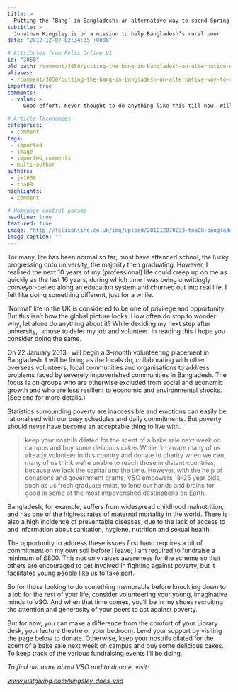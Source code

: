 ```yaml
---
title: >
  Putting the ‘Bang’ in Bangladesh: an alternative way to spend Spring
subtitle: >
  Jonathan Kingsley is on a mission to help Bangladesh’s rural poor
date: "2012-12-07 02:34:35 +0000"

# Attributes from Felix Online V1
id: "3050"
old_path: /comment/3050/putting-the-bang-in-bangladesh-an-alternative-way-to-spend-spring
aliases:
 - /comment/3050/putting-the-bang-in-bangladesh-an-alternative-way-to-spend-spring
imported: true
comments:
 - value: >
     Good effort. Never thought to do anything like this till now. Will see you at the bake sale next week. <br> Thanks, ,What's a good life if it isn't a collection of the most eye opening and horizon broadening experiences? Well done John!

# Article Taxonomies
categories:
 - comment
tags:
 - imported
 - image
 - imported_comments
 - multi-author
authors:
 - jk1609
 - tna08
highlights:
 - comment

# Homepage control params
headline: true
featured: true
image: "http://felixonline.co.uk/img/upload/201212070233-tna08-bangladesh.jpg"
image_caption: ""
---
```


Tor many, life has been normal so far; most have attended school, the lucky progressing onto university, the majority then graduating. However, I realised the next 10 years of my (professional) life could creep up on me as quickly as the last 16 years, during which time I was being unwittingly conveyor-belted along an education system and churned out into real life. I felt like doing something different, just for a while.

‘Normal’ life in the UK is considered to be one of privilege and opportunity. But this isn’t how the global picture looks. How often do stop to wonder why, let alone do anything about it? While deciding my next step after university, I chose to defer my job and volunteer. In reading this I hope you consider doing the same.

On 22 January 2013 I will begin a 3-month volunteering placement in Bangladesh. I will be living as the locals do, collaborating with other overseas volunteers, local communities and organisations to address problems faced by severely impoverished communities in Bangladesh. The focus is on groups who are otherwise excluded from social and economic growth and who are less resilient to economic and environmental shocks. (See end for more details.)

Statistics surrounding poverty are inaccessible and emotions can easily be rationalised with our busy schedules and daily commitments. But poverty should never have become an acceptable thing to live with.
> keep your nostrils dilated for the scent of a bake sale next week on campus and buy some delicious cakes
While I’m aware many of us already volunteer in this country and donate to charity when we can, many of us think we’re unable to reach those in distant countries, because we lack the capital and the time. However, with the help of donations and government grants, VSO empowers 18-25 year olds, such as us fresh graduate meat, to lend our hands and brains for good in some of the most impoverished destinations on Earth.

Bangladesh, for example, suffers from widespread childhood malnutrition, and has one of the highest rates of maternal mortality in the world. There is also a high incidence of preventable diseases, due to the lack of access to and information about sanitation, hygiene, nutrition and sexual health.

The opportunity to address these issues first hand requires a bit of commitment on my own soil before I leave; I am required to fundraise a minimum of £800. This not only raises awareness for the scheme so that others are encouraged to get involved in fighting against poverty, but it facilitates young people like us to take part.

So for those looking to do something memorable before knuckling down to a job for the rest of your life, consider volunteering your young, imaginative minds to VSO. And when that time comes, you’ll be in my shoes recruiting the attention and generosity of your peers to act against poverty.

But for now, you can make a difference from the comfort of your Library desk, your lecture theatre or your bedroom. Lend your support by visiting the page below to donate. Otherwise, keep your nostrils dilated for the scent of a bake sale next week on campus and buy some delicious cakes. To keep track of the various fundraising events I’ll be doing.

_To find out more about VSO and to donate, visit:_

_[www.justgiving.com/kingsley-does-vso ](http://www.justgiving.com/kingsley-does-vso )_

